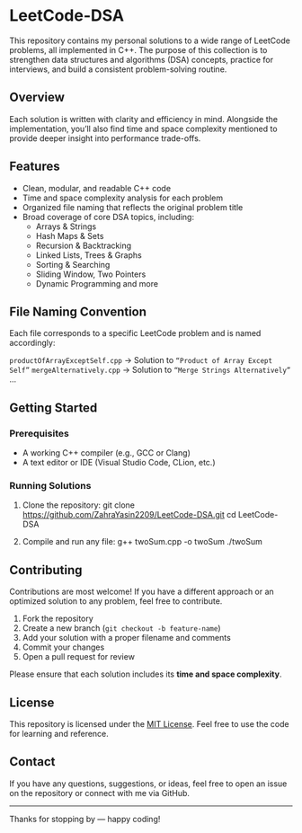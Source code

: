 # LeetCode-DSA

This repository contains my personal solutions to a wide range of LeetCode problems, all implemented in C++. The purpose of this collection is to strengthen data structures and algorithms (DSA) concepts, practice for interviews, and build a consistent problem-solving routine.

## Overview

Each solution is written with clarity and efficiency in mind. Alongside the implementation, you’ll also find time and space complexity mentioned to provide deeper insight into performance trade-offs.

## Features

- Clean, modular, and readable C++ code
- Time and space complexity analysis for each problem
- Organized file naming that reflects the original problem title
- Broad coverage of core DSA topics, including:
  - Arrays & Strings
  - Hash Maps & Sets
  - Recursion & Backtracking
  - Linked Lists, Trees & Graphs
  - Sorting & Searching
  - Sliding Window, Two Pointers
  - Dynamic Programming and more

## File Naming Convention

Each file corresponds to a specific LeetCode problem and is named accordingly:

`productOfArrayExceptSelf.cpp` → Solution to `“Product of Array Except Self”` 
`mergeAlternatively.cpp` → Solution to `“Merge Strings Alternatively”` ...


## Getting Started

### Prerequisites

- A working C++ compiler (e.g., GCC or Clang)
- A text editor or IDE (Visual Studio Code, CLion, etc.)

### Running Solutions

1. Clone the repository: 
git clone https://github.com/ZahraYasin2209/LeetCode-DSA.git cd LeetCode-DSA


2. Compile and run any file:
g++ twoSum.cpp -o twoSum ./twoSum


## Contributing

Contributions are most welcome! If you have a different approach or an optimized solution to any problem, feel free to contribute.

1. Fork the repository
2. Create a new branch (`git checkout -b feature-name`)
3. Add your solution with a proper filename and comments
4. Commit your changes
5. Open a pull request for review

Please ensure that each solution includes its **time and space complexity**.

## License

This repository is licensed under the [MIT License](LICENSE). Feel free to use the code for learning and reference.

## Contact

If you have any questions, suggestions, or ideas, feel free to open an issue on the repository or connect with me via GitHub.

---

Thanks for stopping by — happy coding!
